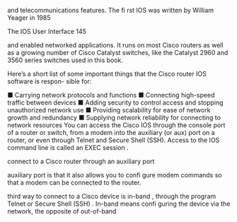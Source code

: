 
and telecommunications features. The fi rst IOS was written by William Yeager in 1985

The IOS User Interface 145

and enabled networked applications. It runs on most Cisco routers as well as a growing
number of Cisco Catalyst switches, like the Catalyst 2960 and 3560 series switches used in
this book.

Here’s a short list of some important things that the Cisco router IOS software is respon-
sible for:

■ Carrying network protocols and functions
■ Connecting high-speed traffic between devices
■ Adding security to control access and stopping unauthorized network use
■ Providing scalability for ease of network growth and redundancy
■ Supplying network reliability for connecting to network resources
You can access the Cisco IOS through the console port of a router or switch, from a
modem into the auxiliary (or aux) port on a router, or even through Telnet and Secure Shell
(SSH). Access to the IOS command line is called an EXEC session .

connect to a Cisco router through an auxiliary port

auxiliary port is that it also allows you to confi gure modem commands so that a
modem can be connected to the router.

third way to connect to a Cisco device is in-band , through the program Telnet or
Secure Shell (SSH) . In-band means confi guring the device via the network, the opposite
of out-of-band